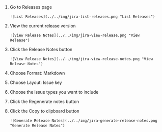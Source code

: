 1. Go to Releases page

       ![List Releases](../../img/jira-list-releases.png "List Releases")

1. View the current release version

       ![View Release Notes](../../img/jira-view-release.png "View Release")

1. Click the Release Notes button

       ![View Release Notes](../../img/jira-view-release-notes.png "View Release Notes")

1. Choose Format: Markdown

1. Choose Layout: Issue key

1. Choose the issue types you want to include
   
1. Click the Regenerate notes button

1. Click the Copy to clipboard button 

       ![Generate Release Notes](../../img/jira-generate-release-notes.png "Generate Release Notes")
